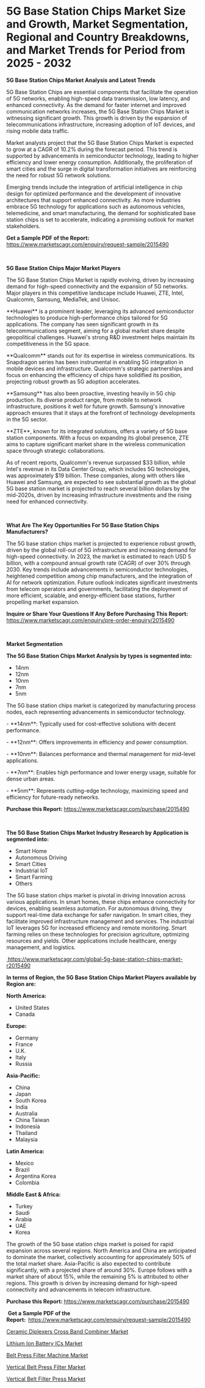 <p><h1>5G Base Station Chips Market Size and Growth, Market Segmentation, Regional and Country Breakdowns, and Market Trends for Period from 2025 -  2032</h1></p><p><strong>5G Base Station Chips Market Analysis and Latest Trends</strong></p>
<p><p>5G Base Station Chips are essential components that facilitate the operation of 5G networks, enabling high-speed data transmission, low latency, and enhanced connectivity. As the demand for faster internet and improved communication networks increases, the 5G Base Station Chips Market is witnessing significant growth. This growth is driven by the expansion of telecommunications infrastructure, increasing adoption of IoT devices, and rising mobile data traffic.</p><p>Market analysts project that the 5G Base Station Chips Market is expected to grow at a CAGR of 10.2% during the forecast period. This trend is supported by advancements in semiconductor technology, leading to higher efficiency and lower energy consumption. Additionally, the proliferation of smart cities and the surge in digital transformation initiatives are reinforcing the need for robust 5G network solutions.</p><p>Emerging trends include the integration of artificial intelligence in chip design for optimized performance and the development of innovative architectures that support enhanced connectivity. As more industries embrace 5G technology for applications such as autonomous vehicles, telemedicine, and smart manufacturing, the demand for sophisticated base station chips is set to accelerate, indicating a promising outlook for market stakeholders.</p></p>
<p><strong>Get a Sample PDF of the Report:&nbsp;</strong> <a href="https://www.marketscagr.com/enquiry/request-sample/2015490?utm_campaign=2660&utm_medium=2&utm_source=Github&utm_content=ia&utm_term=29032025&utm_id=5g-base-station-chips">https://www.marketscagr.com/enquiry/request-sample/2015490</a></p>
<p>&nbsp;</p>
<p><strong>5G Base Station Chips Major Market Players</strong></p>
<p><p>The 5G Base Station Chips Market is rapidly evolving, driven by increasing demand for high-speed connectivity and the expansion of 5G networks. Major players in this competitive landscape include Huawei, ZTE, Intel, Qualcomm, Samsung, MediaTek, and Unisoc.</p><p>**Huawei** is a prominent leader, leveraging its advanced semiconductor technologies to produce high-performance chips tailored for 5G applications. The company has seen significant growth in its telecommunications segment, aiming for a global market share despite geopolitical challenges. Huawei's strong R&D investment helps maintain its competitiveness in the 5G space.</p><p>**Qualcomm** stands out for its expertise in wireless communications. Its Snapdragon series has been instrumental in enabling 5G integration in mobile devices and infrastructure. Qualcomm's strategic partnerships and focus on enhancing the efficiency of chips have solidified its position, projecting robust growth as 5G adoption accelerates.</p><p>**Samsung** has also been proactive, investing heavily in 5G chip production. Its diverse product range, from mobile to network infrastructure, positions it well for future growth. Samsung's innovative approach ensures that it stays at the forefront of technology developments in the 5G sector.</p><p>**ZTE**, known for its integrated solutions, offers a variety of 5G base station components. With a focus on expanding its global presence, ZTE aims to capture significant market share in the wireless communication space through strategic collaborations.</p><p>As of recent reports, Qualcomm's revenue surpassed $33 billion, while Intel's revenue in its Data Center Group, which includes 5G technologies, was approximately $19 billion. These companies, along with others like Huawei and Samsung, are expected to see substantial growth as the global 5G base station market is projected to reach several billion dollars by the mid-2020s, driven by increasing infrastructure investments and the rising need for enhanced connectivity.</p></p>
<p>&nbsp;</p>
<p><strong>What Are The Key Opportunities For 5G Base Station Chips Manufacturers?</strong></p>
<p><p>The 5G base station chips market is projected to experience robust growth, driven by the global roll-out of 5G infrastructure and increasing demand for high-speed connectivity. In 2023, the market is estimated to reach USD 5 billion, with a compound annual growth rate (CAGR) of over 30% through 2030. Key trends include advancements in semiconductor technologies, heightened competition among chip manufacturers, and the integration of AI for network optimization. Future outlook indicates significant investments from telecom operators and governments, facilitating the deployment of more efficient, scalable, and energy-efficient base stations, further propelling market expansion.</p></p>
<p><strong>Inquire or Share Your Questions If Any Before Purchasing This Report:</strong> <a href="https://www.marketscagr.com/enquiry/pre-order-enquiry/2015490?utm_campaign=2660&utm_medium=2&utm_source=Github&utm_content=ia&utm_term=29032025&utm_id=5g-base-station-chips">https://www.marketscagr.com/enquiry/pre-order-enquiry/2015490</a></p>
<p>&nbsp;</p>
<p><strong>Market Segmentation</strong></p>
<p><strong>The 5G Base Station Chips Market Analysis by types is segmented into:</strong></p>
<p><ul><li>14nm</li><li>12nm</li><li>10nm</li><li>7nm</li><li>5nm</li></ul></p>
<p><p>The 5G base station chips market is categorized by manufacturing process nodes, each representing advancements in semiconductor technology. </p><p>- **14nm**: Typically used for cost-effective solutions with decent performance.</p><p>- **12nm**: Offers improvements in efficiency and power consumption.</p><p>- **10nm**: Balances performance and thermal management for mid-level applications.</p><p>- **7nm**: Enables high performance and lower energy usage, suitable for dense urban areas.</p><p>- **5nm**: Represents cutting-edge technology, maximizing speed and efficiency for future-ready networks.</p></p>
<p><strong>Purchase this Report:&nbsp;</strong><a href="https://www.marketscagr.com/purchase/2015490?utm_campaign=2660&utm_medium=2&utm_source=Github&utm_content=ia&utm_term=29032025&utm_id=5g-base-station-chips">https://www.marketscagr.com/purchase/2015490</a></p>
<p>&nbsp;</p>
<p><strong>The 5G Base Station Chips Market Industry Research by Application is segmented into:</strong></p>
<p><ul><li>Smart Home</li><li>Autonomous Driving</li><li>Smart Cities</li><li>Industrial IoT</li><li>Smart Farming</li><li>Others</li></ul></p>
<p><p>The 5G base station chips market is pivotal in driving innovation across various applications. In smart homes, these chips enhance connectivity for devices, enabling seamless automation. For autonomous driving, they support real-time data exchange for safer navigation. In smart cities, they facilitate improved infrastructure management and services. The industrial IoT leverages 5G for increased efficiency and remote monitoring. Smart farming relies on these technologies for precision agriculture, optimizing resources and yields. Other applications include healthcare, energy management, and logistics.</p></p>
<p><a href="https://www.marketscagr.com/global-5g-base-station-chips-market-r2015490?utm_campaign=2660&utm_medium=2&utm_source=Github&utm_content=ia&utm_term=29032025&utm_id=5g-base-station-chips">&nbsp;https://www.marketscagr.com/global-5g-base-station-chips-market-r2015490</a></p>
<p><strong>In terms of Region, the 5G Base Station Chips Market Players available by Region are:</strong></p>
<p>
    <p> <strong> North America: </strong>
        <ul>
            <li>United States</li>
            <li>Canada</li>
        </ul>
        </p> 
    <p> <strong> Europe: </strong>
        <ul>
            <li>Germany</li>
            <li>France</li>
            <li>U.K.</li>
            <li>Italy</li>
            <li>Russia</li>
        </ul>
        </p> 
    <p> <strong> Asia-Pacific: </strong>
        <ul>
            <li>China</li>
            <li>Japan</li>
            <li>South Korea</li>
            <li>India</li>
            <li>Australia</li>
            <li>China Taiwan</li>
            <li>Indonesia</li>
            <li>Thailand</li>
            <li>Malaysia</li>
        </ul>
        </p> 
    <p> <strong> Latin America: </strong>
        <ul>
            <li>Mexico</li>
            <li>Brazil</li>
            <li>Argentina Korea</li>
            <li>Colombia</li>
        </ul>
        </p> 
    <p> <strong> Middle East & Africa: </strong>
        <ul>
            <li>Turkey</li>
            <li>Saudi</li>
            <li>Arabia</li>
            <li>UAE</li>
            <li>Korea</li>
        </ul>
    </p>
    </p>
<p><p>The growth of the 5G base station chips market is poised for rapid expansion across several regions. North America and China are anticipated to dominate the market, collectively accounting for approximately 50% of the total market share. Asia-Pacific is also expected to contribute significantly, with a projected share of around 30%. Europe follows with a market share of about 15%, while the remaining 5% is attributed to other regions. This growth is driven by increasing demand for high-speed connectivity and advancements in telecom infrastructure.</p></p>
<p><strong>Purchase this Report: </strong><a href="https://www.marketscagr.com/purchase/2015490?utm_campaign=2660&utm_medium=2&utm_source=Github&utm_content=ia&utm_term=29032025&utm_id=5g-base-station-chips">https://www.marketscagr.com/purchase/2015490</a></p>
<p>&nbsp;<strong>Get a Sample PDF of the Report:&nbsp;&nbsp;</strong><a href="https://www.marketscagr.com/enquiry/request-sample/2015490?utm_campaign=2660&utm_medium=2&utm_source=Github&utm_content=ia&utm_term=29032025&utm_id=5g-base-station-chips">https://www.marketscagr.com/enquiry/request-sample/2015490</a></p>
<p><strong></strong></p>
<p><p><a href="https://github.com/triattwood9919/Market-Research-Report-List-1/blob/main/ceramic-diplexers-cross-band-combiner-market.md?utm_campaign=2660&utm_medium=2&utm_source=Github&utm_content=ia&utm_term=29032025&utm_id=5g-base-station-chips">Ceramic Diplexers Cross Band Combiner Market</a></p><p><a href="https://github.com/stillsfloria19981/Market-Research-Report-List-1/blob/main/lithium-ion-battery-ics-market.md?utm_campaign=2660&utm_medium=2&utm_source=Github&utm_content=ia&utm_term=29032025&utm_id=5g-base-station-chips">Lithium Ion Battery ICs Market</a></p><p><a href="https://www.linkedin.com/pulse/comprehensive-belt-press-filter-machine-report-industry-kmb9f?utm_campaign=2660&utm_medium=2&utm_source=Github&utm_content=ia&utm_term=29032025&utm_id=5g-base-station-chips">Belt Press Filter Machine Market</a></p><p><a href="https://www.linkedin.com/pulse/future-outlook-vertical-belt-press-filter-market-2025--rnrgf?utm_campaign=2660&utm_medium=2&utm_source=Github&utm_content=ia&utm_term=29032025&utm_id=5g-base-station-chips">Vertical Belt Press Filter Market</a></p><p><a href="https://www.linkedin.com/pulse/vertical-belt-filter-press-market-report-forward-looking-rl0bf?utm_campaign=2660&utm_medium=2&utm_source=Github&utm_content=ia&utm_term=29032025&utm_id=5g-base-station-chips">Vertical Belt Filter Press Market</a></p></p>